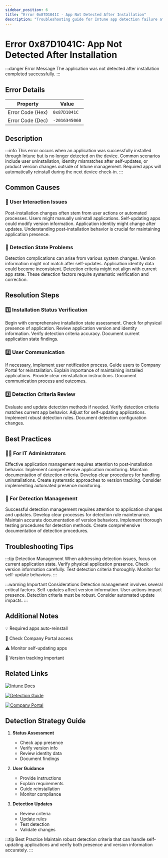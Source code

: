 ```yaml
---
sidebar_position: 6
title: "Error 0x87D1041C - App Not Detected After Installation"
description: "Troubleshooting guide for Intune app detection failure after successful installation error 0x87D1041C"
---
```


# Error 0x87D1041C: App Not Detected After Installation

:::danger Error Message
The application was not detected after installation completed successfully.
:::

## Error Details

<div class="error-details">

| Property | Value |
|----------|-------|
| Error Code (Hex) | `0x87D1041C` |
| Error Code (Dec) | `-2016345060` |

</div>

## Description

:::info
This error occurs when an application was successfully installed through Intune but is no longer detected on the device. Common scenarios include user uninstallation, identity mismatches after self-updates, or product version changes outside of Intune management. Required apps will automatically reinstall during the next device check-in.
:::

## Common Causes

<div class="card-container">
<div class="cause-card">

### 👤 User Interaction Issues
Post-installation changes often stem from user actions or automated processes. Users might manually uninstall applications. Self-updating apps could modify version information. Application identity might change after updates. Understanding post-installation behavior is crucial for maintaining application presence.

</div>
<div class="cause-card">

### 🔄 Detection State Problems
Detection complications can arise from various system changes. Version information might not match after self-updates. Application identity data could become inconsistent. Detection criteria might not align with current app state. These detection factors require systematic verification and correction.

</div>
</div>

## Resolution Steps

<div class="steps-container">

### 1️⃣ Installation Status Verification
Begin with comprehensive installation state assessment. Check for physical presence of application. Review application version and identity information. Verify detection criteria accuracy. Document current application state findings.

### 2️⃣ User Communication
If necessary, implement user notification process. Guide users to Company Portal for reinstallation. Explain importance of maintaining installed applications. Provide clear reinstallation instructions. Document communication process and outcomes.

### 3️⃣ Detection Criteria Review
Evaluate and update detection methods if needed. Verify detection criteria matches current app behavior. Adjust for self-updating applications. Implement robust detection rules. Document detection configuration changes.

</div>

## Best Practices

<div class="card-container">
<div class="practice-card">

### 👨‍💻 For IT Administrators
Effective application management requires attention to post-installation behavior. Implement comprehensive application monitoring. Maintain documentation of detection criteria. Develop clear procedures for handling uninstallations. Create systematic approaches to version tracking. Consider implementing automated presence monitoring.

</div>
<div class="practice-card">

### 🔄 For Detection Management
Successful detection management requires attention to application changes and updates. Develop clear processes for detection rule maintenance. Maintain accurate documentation of version behaviors. Implement thorough testing procedures for detection methods. Create comprehensive documentation of detection procedures.

</div>
</div>

## Troubleshooting Tips

:::tip Detection Management
When addressing detection issues, focus on current application state. Verify physical application presence. Check version information carefully. Test detection criteria thoroughly. Monitor for self-update behaviors.
:::

:::warning Important Considerations
Detection management involves several critical factors. Self-updates affect version information. User actions impact presence. Detection criteria must be robust. Consider automated update impacts.
:::

## Additional Notes

<div class="notes-container">

💡 Required apps auto-reinstall

🔄 Check Company Portal access

⚠️ Monitor self-updating apps

📱 Version tracking important

</div>

## Related Links

<div class="links-container">

[![Intune Docs](https://img.shields.io/badge/Intune-App_Management-0078D4?style=for-the-badge&logo=microsoft)](https://docs.microsoft.com/en-us/mem/intune/apps/apps-deployment)

[![Detection Guide](https://img.shields.io/badge/Intune-Detection_Rules-black?style=for-the-badge&logo=microsoft)](https://docs.microsoft.com/en-us/mem/intune/apps/apps-win32-deployment)

[![Company Portal](https://img.shields.io/badge/Intune-Company_Portal-blue?style=for-the-badge&logo=microsoft)](https://docs.microsoft.com/en-us/mem/intune/user-help/)

</div>

## Detection Strategy Guide

1. **Status Assessment**
   - Check app presence
   - Verify version info
   - Review identity data
   - Document findings

2. **User Guidance**
   - Provide instructions
   - Explain requirements
   - Guide reinstallation
   - Monitor compliance

3. **Detection Updates**
   - Review criteria
   - Update rules
   - Test detection
   - Validate changes

:::tip Best Practice
Maintain robust detection criteria that can handle self-updating applications and verify both presence and version information accurately.
::: 